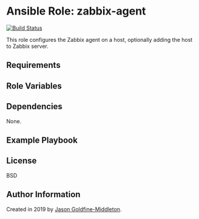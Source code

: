 Ansible Role: zabbix-agent
=========

[![Build Status](https://travis-ci.org/jrgoldfinemiddleton/ansible-role-zabbix-agent.svg?branch=master)](https://travis-ci.org/jrgoldfinemiddleton/ansible-role-zabbix-agent)

This role configures the Zabbix agent on a host, optionally adding the host
to Zabbix server.

Requirements
------------

Role Variables
--------------

Dependencies
------------

None.

Example Playbook
----------------

License
-------

BSD

Author Information
------------------

Created in 2019 by [Jason Goldfine-Middleton](https://github.com/jrgoldfinemiddleton).
